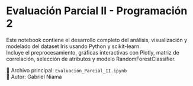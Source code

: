 # Evaluación Parcial II - Programación 2

Este notebook contiene el desarrollo completo del análisis, visualización y modelado del dataset Iris usando Python y scikit-learn.  
Incluye el preprocesamiento, gráficas interactivas con Plotly, matriz de correlación, selección de atributos y modelo RandomForestClassifier.

📁 Archivo principal: `Evaluación_Parcial_II.ipynb`  
📅 Autor: Gabriel Niama

